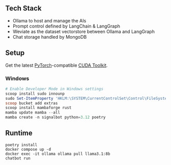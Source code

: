 ## Tech Stack

- Ollama to host and manage the AIs
- Prompt control defined by LangChain & LangGraph
- Weviate as the dataset vectorstore between Ollama and LangGraph
- Chat storage handled by MongoDB

## Setup

Get the latest [PyTorch](https://pytorch.org/get-started/locally/)-compatible [CUDA Toolkit](https://developer.nvidia.com/cuda-toolkit-archive).

### Windows

```ps1
# Enable Developer Mode in Windows settings
scoop install sudo innounp
sudo Set-ItemProperty 'HKLM:\SYSTEM\CurrentControlSet\Control\FileSystem' -Name 'LongPathsEnabled' -Value 1
scoop bucket add extras
scoop install mambaforge rust
mamba update mamba --all
mamba create -n signalbot python=3.12 poetry
```

## Runtime

```
poetry install
docker compose up -d
docker exec -it ollama ollama pull llama3.1:8b
chatbot run
```

